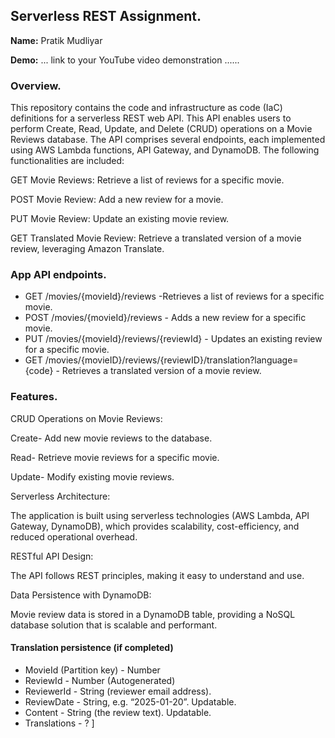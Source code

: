 ## Serverless REST Assignment.

__Name:__ Pratik Mudliyar

__Demo:__ ... link to your YouTube video demonstration ......

### Overview.

This repository contains the code and infrastructure as code (IaC) definitions for a serverless REST web API. This API enables users to perform Create, Read, Update, and Delete (CRUD) operations on a Movie Reviews database. The API comprises several endpoints, each implemented using AWS Lambda functions, API Gateway, and DynamoDB. The following functionalities are included:

GET Movie Reviews: Retrieve a list of reviews for a specific movie.

POST Movie Review: Add a new review for a movie.

PUT Movie Review: Update an existing movie review.

GET Translated Movie Review: Retrieve a translated version of a movie review, leveraging Amazon Translate.

### App API endpoints.

+ GET /movies/{movieId}/reviews -Retrieves a list of reviews for a specific movie.
+ POST /movies/{movieId}/reviews - Adds a new review for a specific movie.
+ PUT /movies/{movieId}/reviews/{reviewId} - Updates an existing review for a specific movie.
+ GET /movies/{movieID}/reviews/{reviewID}/translation?language={code} - Retrieves a translated version of a movie review.

### Features.

CRUD Operations on Movie Reviews:

Create- Add new movie reviews to the database.

Read- Retrieve movie reviews for a specific movie.

Update- Modify existing movie reviews.

Serverless Architecture:

The application is built using serverless technologies (AWS Lambda, API Gateway, DynamoDB), which provides scalability, cost-efficiency, and reduced operational overhead.

RESTful API Design:

The API follows REST principles, making it easy to understand and use.

Data Persistence with DynamoDB:

Movie review data is stored in a DynamoDB table, providing a NoSQL database solution that is scalable and performant.

#### Translation persistence (if completed)

+ MovieId (Partition key) - Number
+ ReviewId - Number (Autogenerated)
+ ReviewerId - String (reviewer email address).
+ ReviewDate - String, e.g. “2025-01-20”. Updatable.
+ Content - String (the review text). Updatable.
+ Translations - ?
]



